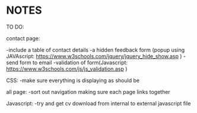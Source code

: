 <h1> NOTES </h1>

TO DO:

contact page: 

-include a table of contact details 
-a hidden feedback form (popup using JAVAscript: https://www.w3schools.com/jquery/jquery_hide_show.asp )
-send form to email
-validation of form(Javascript: https://www.w3schools.com/js/js_validation.asp )

CSS:
-make sure everything is displaying as should be 

all page:
-sort out navigation making sure each page links together

Javascript: 
-try and get cv download from internal to external javascript file 